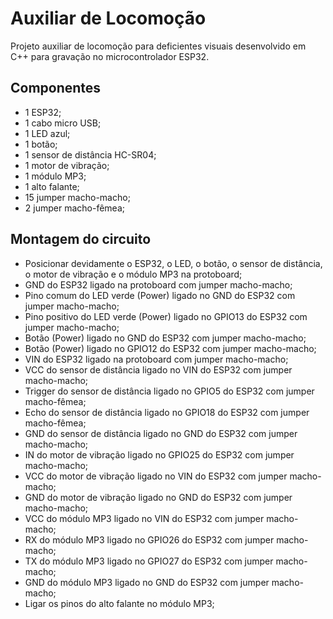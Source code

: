 # Auxiliar de Locomoção
Projeto auxiliar de locomoção para deficientes visuais desenvolvido em C++ para gravação no microcontrolador ESP32.

## Componentes
- 1 ESP32;
- 1 cabo micro USB;
- 1 LED azul;
- 1 botão;
- 1 sensor de distância HC-SR04;
- 1 motor de vibração;
- 1 módulo MP3;
- 1 alto falante;
- 15 jumper macho-macho;
- 2 jumper macho-fêmea;

## Montagem do circuito
- Posicionar devidamente o ESP32, o LED, o botão, o sensor de distância, o motor de vibração e o módulo MP3 na protoboard;
- GND do ESP32 ligado na protoboard com jumper macho-macho;
- Pino comum do LED verde (Power) ligado no GND do ESP32 com jumper macho-macho;
- Pino positivo do LED verde (Power) ligado no GPIO13 do ESP32 com jumper macho-macho;
- Botão (Power) ligado no GND do ESP32 com jumper macho-macho;
- Botão (Power) ligado no GPIO12 do ESP32 com jumper macho-macho;
- VIN do ESP32 ligado na protoboard com jumper macho-macho;
- VCC do sensor de distância ligado no VIN do ESP32 com jumper macho-macho;
- Trigger do sensor de distância ligado no GPIO5 do ESP32 com jumper macho-fêmea;
- Echo do sensor de distância ligado no GPIO18 do ESP32 com jumper macho-fêmea;
- GND do sensor de distância ligado no GND do ESP32 com jumper macho-macho;
- IN do motor de vibração ligado no GPIO25 do ESP32 com jumper macho-macho;
- VCC do motor de vibração ligado no VIN do ESP32 com jumper macho-macho;
- GND do motor de vibração ligado no GND do ESP32 com jumper macho-macho;
- VCC do módulo MP3 ligado no VIN do ESP32 com jumper macho-macho;
- RX do módulo MP3 ligado no GPIO26 do ESP32 com jumper macho-macho;
- TX do módulo MP3 ligado no GPIO27 do ESP32 com jumper macho-macho;
- GND do módulo MP3 ligado no GND do ESP32 com jumper macho-macho;
- Ligar os pinos do alto falante no módulo MP3;
